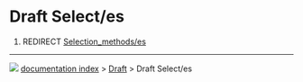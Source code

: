 # Draft Select/es
1.  REDIRECT [Selection_methods/es](Selection_methods/es.md)



---
![](images/Button_right.svg) [documentation index](../README.md) > [Draft](Draft_Workbench.md) > Draft Select/es
